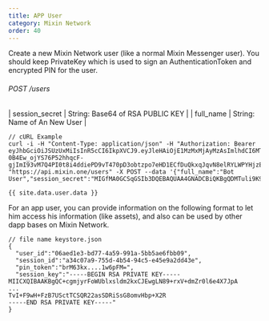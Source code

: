 ```yaml
---
title: APP User
category: Mixin Network
order: 40
---
```


Create a new Mixin Network user (like a normal Mixin Messenger user). You should keep PrivateKey which is used to sign an AuthenticationToken and encrypted PIN for the user.


###### POST /users
| session_secret | String: Base64 of RSA PUBLIC KEY |
| full_name | String: Name of An New User |

```
// cURL Example
curl -i -H "Content-Type: application/json" -H "Authorization: Bearer eyJhbGciOiJSUzUxMiIsInR5cCI6IkpXVCJ9.eyJleHAiOjE1MzMxMjAyMzAsImlhdCI6MTUyNTM0NDIzMCwianRpIjoiNjEyZDRjYTQtOGUwNC00YTk3LTgwZTMtN2UwMjY0OGE5ZmQ0Iiwic2lkIjoiYTM0YzA3YTktNzU1ZC00YjU0LTk0YzUtZTQ1ZTlhMmRkNDNlIiwic2lnIjoiMTI3YWVhOWU3MmZhMDJiZWE0MDdhZGNiYTA0M2IzMmM0YTRhN2U2NGIzMDU0NzcyMGRlMjk3YjE2NGU5MWVhMiIsInVpZCI6IjA2YWVkMWUzLWJkNzctNGE1OS05OTFhLTViYjVhZTZmYmIwOSJ9.g_sED63nqS_cf68FKh8Ow1-0B4Ew_ojYS76P52hhqcF-gjImI93vM7Q4PI0t8i4ddiePD9vT470pD3obtzpo7eHD1ECfDuQkxqJqvN8elRYLWPYHjzElu0JqHDDIXh1TCtzGLReR4ZmC9g9DkhxDhocP9srWdVDAU_FbJOjznOE" "https://api.mixin.one/users" -X POST --data '{"full_name":"Bot User","session_secret":"MIGfMA0GCSqGSIb3DQEBAQUAA4GNADCBiQKBgQDMTuli9K9k7F+L7Rq34se23nQeV2yvjVGCZyRTbp8qNASnRq6N679ZflgVxNUsr2qkHN4eqvafrQ9IIcRXfofMlWWIU6MrgVVD0UEVyH4jKA5gUr4smU/SDnVLqb3TojYMELIKHgqnrjqDJ0b+vMUG1Iix4fi+CvjSiJzsWPOavQIDAQAB"}'
```
```
{{ site.data.user.data }}
```
For an app user, you can provide information on the following format to let him access his information (like assets), and also can be used by other dapp bases on Mixin Network.
```
// file name keystore.json
{
  "user_id":"06aed1e3-bd77-4a59-991a-5bb5ae6fbb09",
  "session_id":"a34c07a9-755d-4b54-94c5-e45e9a2dd43e",
  "pin_token":"brM63kx....1w6pFM=",
  "session_key":"-----BEGIN RSA PRIVATE KEY-----
MIICXQIBAAKBgQC+cgmjyrFoWUblxsldm2kxCJEwgLN89+rxV+dmZr0l6e4X7JpA
...
TvI+F9wH+FzB7USctTCSQR22asSDRiSsG8omvHbp+X2R
-----END RSA PRIVATE KEY-----"
}
```
